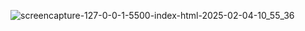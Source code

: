![screencapture-127-0-0-1-5500-index-html-2025-02-04-10_55_36](https://github.com/user-attachments/assets/b032e712-7162-4bae-9561-fe83e45e8981)
